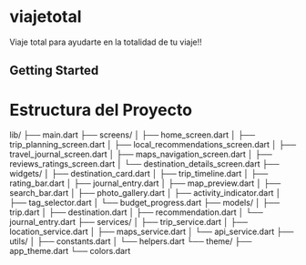 # viajetotal

Viaje total para ayudarte en la totalidad de tu viaje!!

## Getting Started

#

# Estructura del Proyecto
lib/
├── main.dart
├── screens/
│   ├── home_screen.dart 
│   ├── trip_planning_screen.dart 
│   ├── local_recommendations_screen.dart 
│   ├── travel_journal_screen.dart 
│   ├── maps_navigation_screen.dart 
│   ├── reviews_ratings_screen.dart 
│   └── destination_details_screen.dart 
├── widgets/
│   ├── destination_card.dart
│   ├── trip_timeline.dart
│   ├── rating_bar.dart
│   ├── journal_entry.dart
│   ├── map_preview.dart
│   ├── search_bar.dart
│   ├── photo_gallery.dart
│   ├── activity_indicator.dart
│   ├── tag_selector.dart
│   └── budget_progress.dart
├── models/
│   ├── trip.dart
│   ├── destination.dart
│   ├── recommendation.dart
│   └── journal_entry.dart
├── services/
│   ├── trip_service.dart
│   ├── location_service.dart
│   ├── maps_service.dart
│   └── api_service.dart
├── utils/
│   ├── constants.dart
│   └── helpers.dart
└── theme/
    ├── app_theme.dart
    └── colors.dart